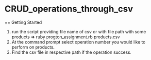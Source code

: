 # CRUD_operations_through_csv

== Getting Started
1. run the script providing file name of csv or with file path with some products => ruby progton_assignment.rb products.csv
2. At the command prompt select operation number you would like to perform on products.
3. Find the csv file in respective path if the operation success.
